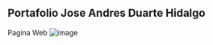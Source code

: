 ## Portafolio Jose Andres Duarte Hidalgo 

Pagina Web 
![image](https://user-images.githubusercontent.com/62898109/85173073-a33b4900-b22f-11ea-9f62-72af8d6efb9b.png)


